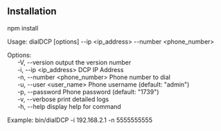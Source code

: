 ## Installation 

npm install


Usage: dialDCP [options] --ip <ip_address> --number <phone_number>

Options:<br/>
&nbsp;&nbsp;&nbsp;&nbsp;&nbsp;&nbsp;-V, --version                 output the version number <br/>
&nbsp;&nbsp;&nbsp;&nbsp;&nbsp;&nbsp;-i, --ip <ip_address>         DCP IP Address <br/>
&nbsp;&nbsp;&nbsp;&nbsp;&nbsp;&nbsp;-n, --number <phone_number>   Phone number to dial <br/>
&nbsp;&nbsp;&nbsp;&nbsp;&nbsp;&nbsp;-u, --user <user_name>        Phone username (default: "admin") <br/>
&nbsp;&nbsp;&nbsp;&nbsp;&nbsp;&nbsp;-p, --password <password>     Phone password (default: "1739") <br/>
&nbsp;&nbsp;&nbsp;&nbsp;&nbsp;&nbsp;-v, --verbose                 print detailed logs <br/>
&nbsp;&nbsp;&nbsp;&nbsp;&nbsp;&nbsp;-h, --help                    display help for command <br/>


Example: bin/dialDCP -i 192.168.2.1 -n 5555555555

